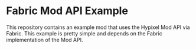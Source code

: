 # Fabric Mod API Example

This repository contains an example mod that uses the Hypixel Mod API via Fabric. This example is pretty simple and depends on the Fabric implementation of the Mod API.